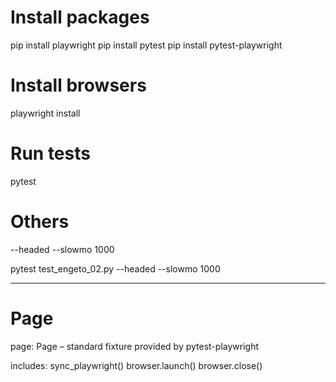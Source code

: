 # Install packages
pip install playwright
pip install pytest
pip install pytest-playwright

# Install browsers
playwright install

# Run tests 
pytest

# Others
--headed
--slowmo 1000

pytest test_engeto_02.py --headed --slowmo 1000

-------------------------------------------------------

# Page

page: Page – standard fixture provided by pytest-playwright

includes:
    sync_playwright()
    browser.launch()
    browser.close()